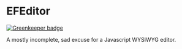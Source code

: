 # EFEditor

[![Greenkeeper badge](https://badges.greenkeeper.io/Foxcapades/EFEditor.svg)](https://greenkeeper.io/)


A mostly incomplete, sad excuse for a Javascript WYSIWYG editor.
